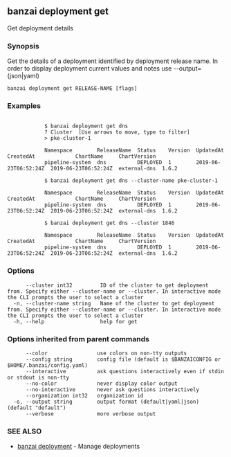 ## banzai deployment get

Get deployment details

### Synopsis

Get the details of a deployment identified by deployment release name. In order to display deployment current values and notes use --output=(json|yaml)

```
banzai deployment get RELEASE-NAME [flags]
```

### Examples

```

			$ banzai deployment get dns
			? Cluster  [Use arrows to move, type to filter]
			> pke-cluster-1
			
			Namespace        ReleaseName  Status    Version  UpdatedAt             CreatedAt             ChartName     ChartVersion
			pipeline-system  dns          DEPLOYED  1        2019-06-23T06:52:24Z  2019-06-23T06:52:24Z  external-dns  1.6.2 

			$ banzai deployment get dns --cluster-name pke-cluster-1
			
			Namespace        ReleaseName  Status    Version  UpdatedAt             CreatedAt             ChartName     ChartVersion
			pipeline-system  dns          DEPLOYED  1        2019-06-23T06:52:24Z  2019-06-23T06:52:24Z  external-dns  1.6.2

			$ banzai deployment get dns --cluster 1846
			
			Namespace        ReleaseName  Status    Version  UpdatedAt             CreatedAt             ChartName     ChartVersion
			pipeline-system  dns          DEPLOYED  1        2019-06-23T06:52:24Z  2019-06-23T06:52:24Z  external-dns  1.6.2 

```

### Options

```
      --cluster int32         ID of the cluster to get deployment from. Specify either --cluster-name or --cluster. In interactive mode the CLI prompts the user to select a cluster
  -n, --cluster-name string   Name of the cluster to get deployment from. Specify either --cluster-name or --cluster. In interactive mode the CLI prompts the user to select a cluster
  -h, --help                  help for get
```

### Options inherited from parent commands

```
      --color                use colors on non-tty outputs
      --config string        config file (default is $BANZAICONFIG or $HOME/.banzai/config.yaml)
      --interactive          ask questions interactively even if stdin or stdout is non-tty
      --no-color             never display color output
      --no-interactive       never ask questions interactively
      --organization int32   organization id
  -o, --output string        output format (default|yaml|json) (default "default")
      --verbose              more verbose output
```

### SEE ALSO

* [banzai deployment](banzai_deployment.md)	 - Manage deployments

